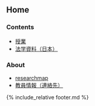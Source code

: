 
## Home

### Contents

- [授業](/courses/)
- [法学資料（日本）](/law/jp/)


### About

- [researchmap](https://researchmap.jp/tkswd)
- [教員情報（連絡先）](https://www.tokoha-u.ac.jp/teachers/law/nomology/wada/) 




{% include_relative footer.md %}
